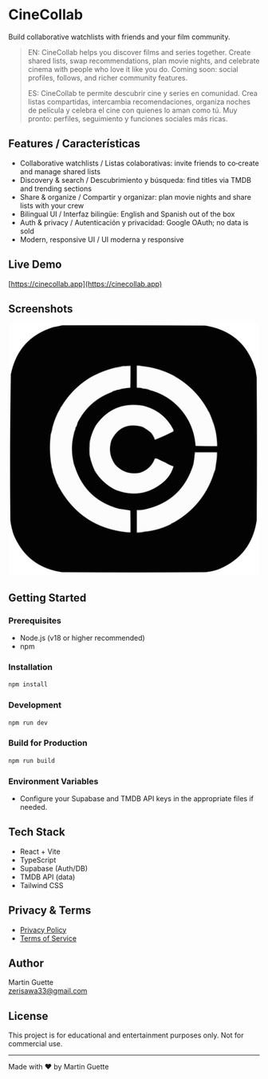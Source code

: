 # CineCollab

Build collaborative watchlists with friends and your film community.

> EN: CineCollab helps you discover films and series together. Create shared lists, swap recommendations, plan movie nights, and celebrate cinema with people who love it like you do. Coming soon: social profiles, follows, and richer community features.
>
> ES: CineCollab te permite descubrir cine y series en comunidad. Crea listas compartidas, intercambia recomendaciones, organiza noches de película y celebra el cine con quienes lo aman como tú. Muy pronto: perfiles, seguimiento y funciones sociales más ricas.

## Features / Características

- Collaborative watchlists / Listas colaborativas: invite friends to co‑create and manage shared lists
- Discovery & search / Descubrimiento y búsqueda: find titles via TMDB and trending sections
- Share & organize / Compartir y organizar: plan movie nights and share lists with your crew
- Bilingual UI / Interfaz bilingüe: English and Spanish out of the box
- Auth & privacy / Autenticación y privacidad: Google OAuth; no data is sold
- Modern, responsive UI / UI moderna y responsive

## Live Demo

[https://cinecollab.app](https://cinecollab.app)

## Screenshots

![CineCollab Logo](public/logo.svg)

## Getting Started

### Prerequisites

- Node.js (v18 or higher recommended)
- npm

### Installation

```bash
npm install
```

### Development

```bash
npm run dev
```

### Build for Production

```bash
npm run build
```

### Environment Variables

- Configure your Supabase and TMDB API keys in the appropriate files if needed.

## Tech Stack

- React + Vite
- TypeScript
- Supabase (Auth/DB)
- TMDB API (data)
- Tailwind CSS

## Privacy & Terms

- [Privacy Policy](https://cinecollab.app/privacy)
- [Terms of Service](https://cinecollab.app/terms)

## Author

Martin Guette  
[zerisawa33@gmail.com](mailto:zerisawa33@gmail.com)

## License

This project is for educational and entertainment purposes only. Not for commercial use.

---

Made with ❤️ by Martin Guette
